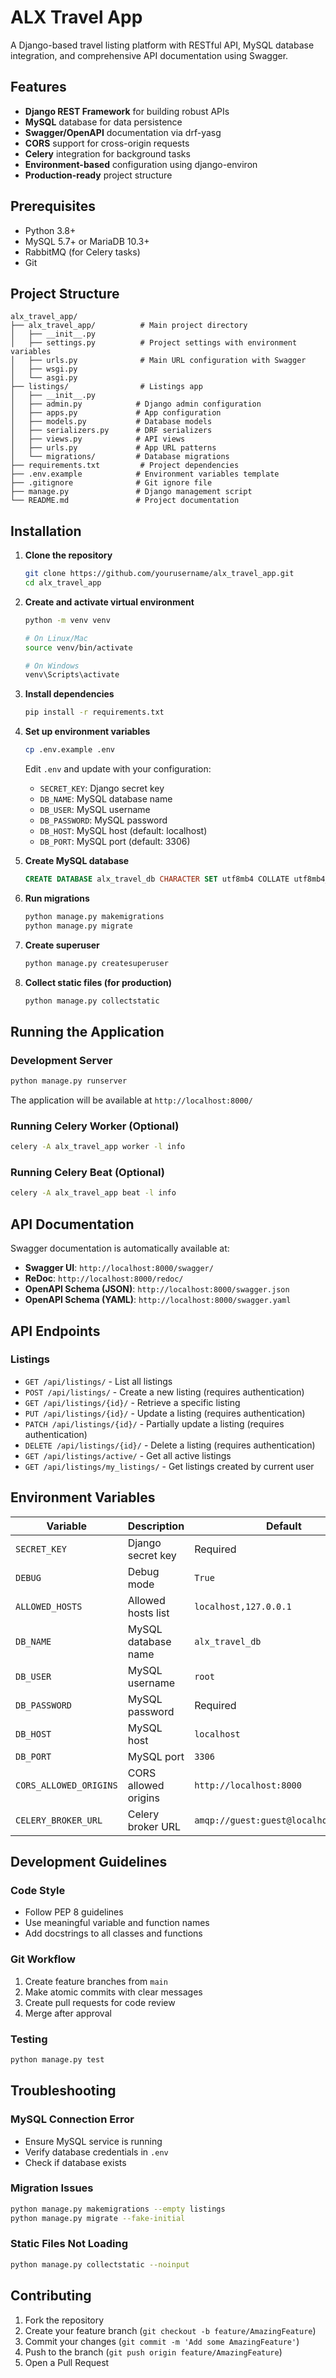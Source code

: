 # ALX Travel App

A Django-based travel listing platform with RESTful API, MySQL database integration, and comprehensive API documentation using Swagger.

## Features

- **Django REST Framework** for building robust APIs
- **MySQL** database for data persistence
- **Swagger/OpenAPI** documentation via drf-yasg
- **CORS** support for cross-origin requests
- **Celery** integration for background tasks
- **Environment-based** configuration using django-environ
- **Production-ready** project structure

## Prerequisites

- Python 3.8+
- MySQL 5.7+ or MariaDB 10.3+
- RabbitMQ (for Celery tasks)
- Git

## Project Structure

```
alx_travel_app/
├── alx_travel_app/          # Main project directory
│   ├── __init__.py
│   ├── settings.py          # Project settings with environment variables
│   ├── urls.py              # Main URL configuration with Swagger
│   ├── wsgi.py
│   └── asgi.py
├── listings/                # Listings app
│   ├── __init__.py
│   ├── admin.py            # Django admin configuration
│   ├── apps.py             # App configuration
│   ├── models.py           # Database models
│   ├── serializers.py      # DRF serializers
│   ├── views.py            # API views
│   ├── urls.py             # App URL patterns
│   └── migrations/         # Database migrations
├── requirements.txt         # Project dependencies
├── .env.example            # Environment variables template
├── .gitignore              # Git ignore file
├── manage.py               # Django management script
└── README.md               # Project documentation
```

## Installation

1. **Clone the repository**
   ```bash
   git clone https://github.com/yourusername/alx_travel_app.git
   cd alx_travel_app
   ```

2. **Create and activate virtual environment**
   ```bash
   python -m venv venv
   
   # On Linux/Mac
   source venv/bin/activate
   
   # On Windows
   venv\Scripts\activate
   ```

3. **Install dependencies**
   ```bash
   pip install -r requirements.txt
   ```

4. **Set up environment variables**
   ```bash
   cp .env.example .env
   ```
   Edit `.env` and update with your configuration:
   - `SECRET_KEY`: Django secret key
   - `DB_NAME`: MySQL database name
   - `DB_USER`: MySQL username
   - `DB_PASSWORD`: MySQL password
   - `DB_HOST`: MySQL host (default: localhost)
   - `DB_PORT`: MySQL port (default: 3306)

5. **Create MySQL database**
   ```sql
   CREATE DATABASE alx_travel_db CHARACTER SET utf8mb4 COLLATE utf8mb4_unicode_ci;
   ```

6. **Run migrations**
   ```bash
   python manage.py makemigrations
   python manage.py migrate
   ```

7. **Create superuser**
   ```bash
   python manage.py createsuperuser
   ```

8. **Collect static files (for production)**
   ```bash
   python manage.py collectstatic
   ```

## Running the Application

### Development Server
```bash
python manage.py runserver
```

The application will be available at `http://localhost:8000/`

### Running Celery Worker (Optional)
```bash
celery -A alx_travel_app worker -l info
```

### Running Celery Beat (Optional)
```bash
celery -A alx_travel_app beat -l info
```

## API Documentation

Swagger documentation is automatically available at:
- **Swagger UI**: `http://localhost:8000/swagger/`
- **ReDoc**: `http://localhost:8000/redoc/`
- **OpenAPI Schema (JSON)**: `http://localhost:8000/swagger.json`
- **OpenAPI Schema (YAML)**: `http://localhost:8000/swagger.yaml`

## API Endpoints

### Listings
- `GET /api/listings/` - List all listings
- `POST /api/listings/` - Create a new listing (requires authentication)
- `GET /api/listings/{id}/` - Retrieve a specific listing
- `PUT /api/listings/{id}/` - Update a listing (requires authentication)
- `PATCH /api/listings/{id}/` - Partially update a listing (requires authentication)
- `DELETE /api/listings/{id}/` - Delete a listing (requires authentication)
- `GET /api/listings/active/` - Get all active listings
- `GET /api/listings/my_listings/` - Get listings created by current user

## Environment Variables

| Variable | Description | Default |
|----------|-------------|---------|
| `SECRET_KEY` | Django secret key | Required |
| `DEBUG` | Debug mode | `True` |
| `ALLOWED_HOSTS` | Allowed hosts list | `localhost,127.0.0.1` |
| `DB_NAME` | MySQL database name | `alx_travel_db` |
| `DB_USER` | MySQL username | `root` |
| `DB_PASSWORD` | MySQL password | Required |
| `DB_HOST` | MySQL host | `localhost` |
| `DB_PORT` | MySQL port | `3306` |
| `CORS_ALLOWED_ORIGINS` | CORS allowed origins | `http://localhost:8000` |
| `CELERY_BROKER_URL` | Celery broker URL | `amqp://guest:guest@localhost:5672//` |

## Development Guidelines

### Code Style
- Follow PEP 8 guidelines
- Use meaningful variable and function names
- Add docstrings to all classes and functions

### Git Workflow
1. Create feature branches from `main`
2. Make atomic commits with clear messages
3. Create pull requests for code review
4. Merge after approval

### Testing
```bash
python manage.py test
```

## Troubleshooting

### MySQL Connection Error
- Ensure MySQL service is running
- Verify database credentials in `.env`
- Check if database exists

### Migration Issues
```bash
python manage.py makemigrations --empty listings
python manage.py migrate --fake-initial
```

### Static Files Not Loading
```bash
python manage.py collectstatic --noinput
```

## Contributing

1. Fork the repository
2. Create your feature branch (`git checkout -b feature/AmazingFeature`)
3. Commit your changes (`git commit -m 'Add some AmazingFeature'`)
4. Push to the branch (`git push origin feature/AmazingFeature`)
5. Open a Pull Request

